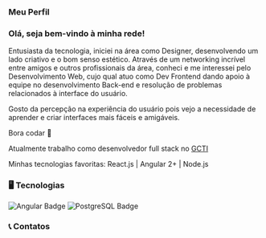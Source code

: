 ### Meu Perfil

### Olá, seja bem-vindo à minha rede!

Entusiasta da tecnologia, iniciei na área como Designer, desenvolvendo um lado criativo e o bom senso estético. Através de um networking incrível entre amigos e outros profissionais da área, conheci e me interessei pelo Desenvolvimento Web, cujo qual atuo como Dev Frontend dando apoio à equipe no desenvolvimento Back-end e resolução de problemas relacionados à interface do usuário.

Gosto da percepção na experiência do usuário pois vejo a necessidade de aprender e criar interfaces mais fáceis e amigáveis.

Bora codar 🚀

Atualmente trabalho como desenvolvedor full stack no [GCTI](https://gcti.parnamirim.rn.gov.br/)

Minhas tecnologias favoritas: React.js | Angular 2+ | Node.js


### 🖥️ Tecnologias
![Angular Badge](https://img.shields.io/badge/Angular-DD0031?style=for-the-badge&logo=angular&logoColor=white)
![PostgreSQL Badge](https://img.shields.io/badge/PostgreSQL-316192?style=for-the-badge&logo=postgresql&logoColor=white)

### 📞 Contatos



